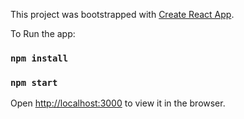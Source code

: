 This project was bootstrapped with [Create React App](https://github.com/facebook/create-react-app).

To Run the app:

### `npm install`
### `npm start`

Open [http://localhost:3000](http://localhost:3000) to view it in the browser.

